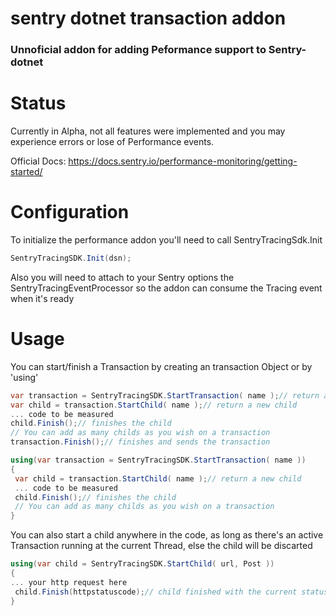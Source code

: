 # sentry dotnet transaction addon
### Unnoficial addon for adding Peformance support to Sentry-dotnet

# Status
Currently in Alpha, not all features were implemented and you may experience errors or lose of Performance events.

Official Docs: https://docs.sentry.io/performance-monitoring/getting-started/

# Configuration

To initialize the performance addon you'll need to call SentryTracingSdk.Init
```C#
SentryTracingSDK.Init(dsn);
```
Also you will need to attach to your Sentry options the SentryTracingEventProcessor so the addon can consume the Tracing event when it's ready 

# Usage
You can start/finish a Transaction by creating an transaction Object or by 'using'
```C#
var transaction = SentryTracingSDK.StartTransaction( name );// return a new transaction.
var child = transaction.StartChild( name );// return a new child
... code to be measured
child.Finish();// finishes the child
// You can add as many childs as you wish on a transaction
transaction.Finish();// finishes and sends the transaction
```
```C#
using(var transaction = SentryTracingSDK.StartTransaction( name ))
{
 var child = transaction.StartChild( name );// return a new child
 ... code to be measured
 child.Finish();// finishes the child
 // You can add as many childs as you wish on a transaction
}
```

You can also start a child anywhere in the code, as long as there's an active Transaction running at the current Thread, else
the child will be discarted
```C#
using(var child = SentryTracingSDK.StartChild( url, Post ))
{
... your http request here
 child.Finish(httpstatuscode);// child finished with the current status code
}
```
